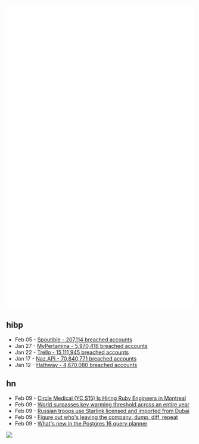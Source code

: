 ![Metrics](https://raw.githubusercontent.com/phixion/phixion/master/metrics.svg)

## hibp

<!--
for https://github.com/phixion/phixion/blob/main/.github/workflows/feeds.yml
-->
<!--START_SECTION:haveibeenpwnd-->
- Feb 05 - [Spoutible - 207,114 breached accounts](https://haveibeenpwned.com/PwnedWebsites#Spoutible)
- Jan 27 - [MyPertamina - 5,970,416 breached accounts](https://haveibeenpwned.com/PwnedWebsites#MyPertamina)
- Jan 22 - [Trello - 15,111,945 breached accounts](https://haveibeenpwned.com/PwnedWebsites#Trello)
- Jan 17 - [Naz.API - 70,840,771 breached accounts](https://haveibeenpwned.com/PwnedWebsites#NazApi)
- Jan 12 - [Hathway - 4,670,080 breached accounts](https://haveibeenpwned.com/PwnedWebsites#Hathway)
<!--END_SECTION:haveibeenpwnd-->

## hn

<!--
for https://github.com/phixion/phixion/blob/main/.github/workflows/feeds.yml
-->
<!--START_SECTION:hn-->
- Feb 09 - [Circle Medical (YC S15) Is Hiring Ruby Engineers in Montreal](https://www.ycombinator.com/companies/circle-medical/jobs/2RM7yFC-senior-backend-engineer)
- Feb 09 - [World surpasses key warming threshold across an entire year](https://www.cnbc.com/2024/02/08/climate-world-surpasses-key-warming-threshold-across-an-entire-year.html)
- Feb 09 - [Russian troops use Starlink licensed and imported from Dubai](https://bulgarianmilitary.com/2024/02/08/russian-troops-use-starlink-licensed-and-imported-from-dubai/)
- Feb 09 - [Figure out who's leaving the company: dump, diff, repeat](https://rachelbythebay.com/w/2024/02/08/ldap/)
- Feb 09 - [What's new in the Postgres 16 query planner](https://www.citusdata.com/blog/2024/02/08/whats-new-in-postgres-16-query-planner-optimizer/)
<!--END_SECTION:hn-->

<!--
for https://yhype.me
-->
![](https://hit.yhype.me/github/profile?user_id=13013670)
